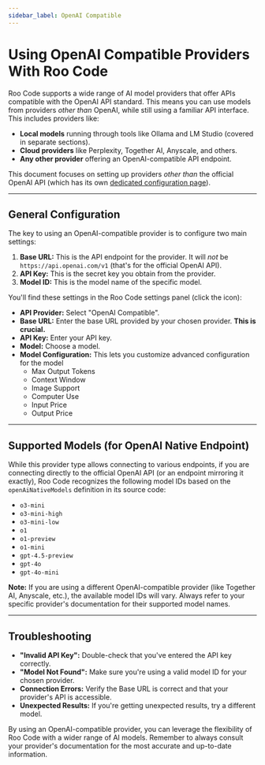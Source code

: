 ```yaml
---
sidebar_label: OpenAI Compatible
---
```


# Using OpenAI Compatible Providers With Roo Code

Roo Code supports a wide range of AI model providers that offer APIs compatible with the OpenAI API standard. This means you can use models from providers *other than* OpenAI, while still using a familiar API interface.  This includes providers like:

*   **Local models** running through tools like Ollama and LM Studio (covered in separate sections).
*   **Cloud providers** like Perplexity, Together AI, Anyscale, and others.
*   **Any other provider** offering an OpenAI-compatible API endpoint.

This document focuses on setting up providers *other than* the official OpenAI API (which has its own [dedicated configuration page](/providers/openai)).

---

## General Configuration

The key to using an OpenAI-compatible provider is to configure two main settings:

1.  **Base URL:** This is the API endpoint for the provider.  It will *not* be `https://api.openai.com/v1` (that's for the official OpenAI API).
2.  **API Key:**  This is the secret key you obtain from the provider.
3.  **Model ID:** This is the model name of the specific model.

You'll find these settings in the Roo Code settings panel (click the <Codicon name="gear" /> icon):

*   **API Provider:** Select "OpenAI Compatible".
*   **Base URL:** Enter the base URL provided by your chosen provider.  **This is crucial.**
*   **API Key:** Enter your API key.
*   **Model:** Choose a model.
*   **Model Configuration:** This lets you customize advanced configuration for the model
    - Max Output Tokens
    - Context Window
    - Image Support
    - Computer Use
    - Input Price
    - Output Price

---

## Supported Models (for OpenAI Native Endpoint)

While this provider type allows connecting to various endpoints, if you are connecting directly to the official OpenAI API (or an endpoint mirroring it exactly), Roo Code recognizes the following model IDs based on the `openAiNativeModels` definition in its source code:

*   `o3-mini`
*   `o3-mini-high`
*   `o3-mini-low`
*   `o1`
*   `o1-preview`
*   `o1-mini`
*   `gpt-4.5-preview`
*   `gpt-4o`
*   `gpt-4o-mini`

**Note:** If you are using a different OpenAI-compatible provider (like Together AI, Anyscale, etc.), the available model IDs will vary. Always refer to your specific provider's documentation for their supported model names.

---

## Troubleshooting

*   **"Invalid API Key":** Double-check that you've entered the API key correctly.
*   **"Model Not Found":** Make sure you're using a valid model ID for your chosen provider.
*   **Connection Errors:** Verify the Base URL is correct and that your provider's API is accessible.
*   **Unexpected Results:** If you're getting unexpected results, try a different model.

By using an OpenAI-compatible provider, you can leverage the flexibility of Roo Code with a wider range of AI models. Remember to always consult your provider's documentation for the most accurate and up-to-date information.
